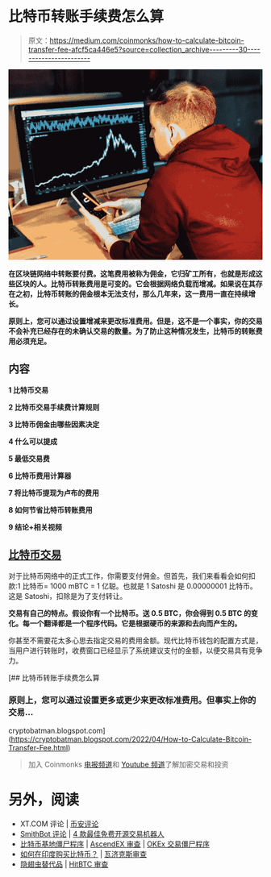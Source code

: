 # 比特币转账手续费怎么算

> 原文：<https://medium.com/coinmonks/how-to-calculate-bitcoin-transfer-fee-afcf5ca446e5?source=collection_archive---------30----------------------->

![](img/94db88e1077665858b5e39f4ce99f420.png)

**在区块链网络中转账要付费。这笔费用被称为佣金，它归矿工所有，也就是形成这些区块的人。比特币转账费用是可变的。它会根据网络负载而增减。如果说在其存在之初，比特币转账的佣金根本无法支付，那么几年来，这一费用一直在持续增长。**

**原则上，您可以通过设置增减来更改标准费用。但是，这不是一个事实，你的交易不会补充已经存在的未确认交易的数量。为了防止这种情况发生，比特币的转账费用必须充足。**

## 内容

**1 比特币交易**

**2 比特币交易手续费计算规则**

**3 比特币佣金由哪些因素决定**

**4 什么可以提成**

**5 最低交易费**

**6 比特币费用计算器**

**7 将比特币提现为卢布的费用**

**8 如何节省比特币转账费用**

**9 结论+相关视频**

## [比特币交易](https://cryptobatman.blogspot.com/2022/04/How-to-Calculate-Bitcoin-Transfer-Fee.html)

对于比特币网络中的正式工作，你需要支付佣金。但首先，我们来看看会如何扣款:1 比特币= 1000 mBTC = 1 亿聪。也就是 1 Satoshi 是 0.00000001 比特币。这是 Satoshi，扣除是为了支付转让。

**交易有自己的特点。假设你有一个比特币。送 0.5 BTC，你会得到 0.5 BTC 的变化。每一个翻译都是一个程序代码。它是根据硬币的来源和去向而产生的。**

你甚至不需要花太多心思去指定交易的费用金额。现代比特币钱包的配置方式是，当用户进行转账时，收费窗口已经显示了系统建议支付的金额，以便交易具有竞争力。

[](https://cryptobatman.blogspot.com/2022/04/How-to-Calculate-Bitcoin-Transfer-Fee.html) [## 比特币转账手续费怎么算

### 原则上，您可以通过设置更多或更少来更改标准费用。但事实上你的交易…

cryptobatman.blogspot.com](https://cryptobatman.blogspot.com/2022/04/How-to-Calculate-Bitcoin-Transfer-Fee.html) 

> 加入 Coinmonks [电报频道](https://t.me/coincodecap)和 [Youtube 频道](https://www.youtube.com/c/coinmonks/videos)了解加密交易和投资

# 另外，阅读

*   XT.COM 评论 | [币安评论](https://coincodecap.com/xt-com-review)
*   [SmithBot 评论](https://coincodecap.com/smithbot-review) | [4 款最佳免费开源交易机器人](https://coincodecap.com/free-open-source-trading-bots)
*   [比特币基地僵尸程序](/coinmonks/coinbase-bots-ac6359e897f3) | [AscendEX 审查](/coinmonks/ascendex-review-53e829cf75fa) | [OKEx 交易僵尸程序](/coinmonks/okex-trading-bots-234920f61e60)
*   [如何在印度购买比特币？](/coinmonks/buy-bitcoin-in-india-feb50ddfef94) | [瓦济克斯审查](/coinmonks/wazirx-review-5c811b074f5b)
*   [隐翅虫替代品](/coinmonks/cryptohopper-alternatives-d67287b16d27) | [HitBTC 审查](/coinmonks/hitbtc-review-c5143c5d53c2)